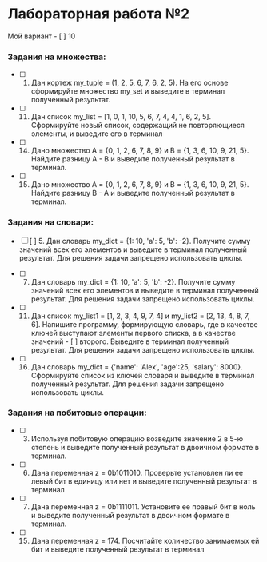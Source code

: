 # Лабораторная работа №2

Мой вариант - [ ] 10

### Задания на множества:

- [ ] 1. Дан кортеж my_tuple = (1, 2, 5, 6, 7, 6, 2, 5). На его основе сформируйте множество my_set и выведите в терминал полученный результат.

- [ ] 11. Дан список my_list = [1, 0, 1, 10, 5, 6, 7, 4, 4, 1, 6, 2, 5]. Сформируйте
новый список, содержащий не повторяющиеся элементы, и выведите его
в терминал

- [ ] 14. Дано множество A = {0, 1, 2, 6, 7, 8, 9} и B = {1, 3, 6, 10, 9, 21, 5}. Найдите разницу A - B и выведите полученный результат в терминал.

- [ ] 15. Дано множество A = {0, 1, 2, 6, 7, 8, 9} и B = {1, 3, 6, 10, 9, 21, 5}. Найдите разницу B - A и выведите полученный результат в терминал. 


### Задания на словари:


- [ ] [ ] 5. Дан словарь my_dict = {1: 10, 'a': 5, 'b': -2}. Получите сумму значений
всех его элементов и выведите в терминал полученный результат. Для
решения задачи запрещено использовать циклы.

- [ ] 7. Дан словарь my_dict = {1: 10, 'a': 5, 'b': -2}. Получите сумму значений
всех его элементов и выведите в терминал полученный результат. Для
решения задачи запрещено использовать циклы.

- [ ] 11. Дан список my_list1 = [1, 2, 3, 4, 9, 7, 4] и my_list2 = [2, 13, 4, 8, 7, 6].
Напишите программу, формирующую словарь, где в качестве ключей
выступают элементы первого списка, а в качестве значений - [ ] второго.
Выведите в терминал полученный результат. Для решения задачи
запрещено использовать циклы.

- [ ] 16. Дан словарь my_dict = {'name': 'Alex', 'age':25, 'salary': 8000}.
Сформируйте список из ключей словаря и выведите в терминал
полученный результат. Для решения задачи запрещено использовать
циклы.



### Задания на побитовые операции:


- [ ] 3. Используя побитовую операцию возведите значение 2 в 5-ю степень
и выведите полученный результат в двоичном формате в терминал.

- [ ] 6. Дана переменная z = 0b1011010. Проверьте установлен ли ее левый
бит в единицу или нет и выведите полученный результат в терминал

- [ ] 7. Дана переменная z = 0b1111011. Установите ее правый бит в ноль и
выведите полученный результат в двоичном формате в терминал.

- [ ] 15. Дана переменная z = 174. Посчитайте количество занимаемых ей бит
и выведите полученный результат в терминал
